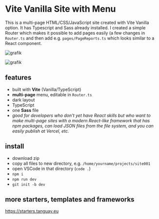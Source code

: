 # Vite Vanilla Site with Menu

This is a multi-page HTML/CSS/JavaScript site created with Vite Vanilla option. It has Typescript and Sass already installed. I created a simple Router which makes it possible to add pages easily (a few changes in `Router.ts` and then add e.g. `pages/PageReports.ts` which looks similar to a React component.

![grafik](https://starters.tanguay.eu/images/starters/darkViteVanillaMenu.png)

![grafik](https://github.com/edwardtanguay/vite-vanilla-menu/assets/446574/917ec388-fa98-480a-98fb-4f1ab87997e2)

## features

- built with **Vite** (Vanilla/TypeScript)
- **multi-page** menu, editable in `Router.ts`
- dark layout
- TypeScript
- one **Sass** file
- _good for developers who don't yet have React skills but who want to make multi-page sites with a modern React-like framework that has npm packages, can load JSON files from the file system, and you can easily publish at Vercel, etc._

## install

- download zip
- copy all files to new directory, e.g. `/home/yourname/projects/site001`
- open VSCode in that directory (`code .`)
- `npm i`
- `npm run dev`
- `git init -b dev`

## more starters, templates and frameworks

https://starters.tanguay.eu
